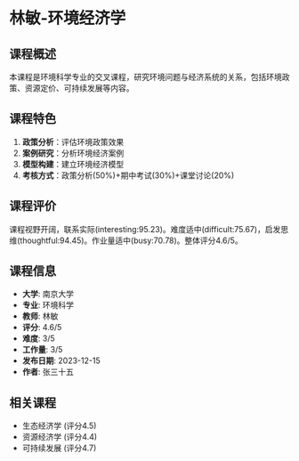 # 林敏-环境经济学

## 课程概述
本课程是环境科学专业的交叉课程，研究环境问题与经济系统的关系，包括环境政策、资源定价、可持续发展等内容。

## 课程特色
1. **政策分析**：评估环境政策效果
2. **案例研究**：分析环境经济案例
3. **模型构建**：建立环境经济模型
4. **考核方式**：政策分析(50%)+期中考试(30%)+课堂讨论(20%)

## 课程评价
课程视野开阔，联系实际(interesting:95.23)。难度适中(difficult:75.67)，启发思维(thoughtful:94.45)。作业量适中(busy:70.78)。整体评分4.6/5。

## 课程信息
- **大学**: 南京大学
- **专业**: 环境科学
- **教师**: 林敏
- **评分**: 4.6/5
- **难度**: 3/5
- **工作量**: 3/5
- **发布日期**: 2023-12-15
- **作者**: 张三十五

## 相关课程
- 生态经济学 (评分4.5)
- 资源经济学 (评分4.4)
- 可持续发展 (评分4.7)